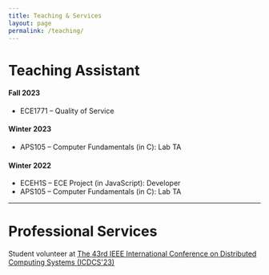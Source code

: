 ```yaml
---
title: Teaching & Services
layout: page
permalink: /teaching/
---
```


# Teaching Assistant

#### Fall 2023
- ECE1771 – Quality of Service

#### Winter 2023
- APS105 – Computer Fundamentals (in C): Lab TA

#### Winter 2022
- ECEH1S – ECE Project (in JavaScript): Developer
- APS105 – Computer Fundamentals (in C): Lab TA

---

# Professional Services

Student volunteer at [The 43rd IEEE International Conference on Distributed Computing Systems (ICDCS'23)](https://icdcs2023.icdcs.org/)
